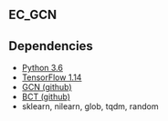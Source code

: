 ## EC_GCN

## Dependencies
* [Python 3.6](https://www.continuum.io/downloads)
* [TensorFlow 1.14](https://www.tensorflow.org/) 
* [GCN (github)](https://github.com/tkipf/gcn/)
* [BCT (github)]()
* sklearn, nilearn, glob, tqdm, random 


